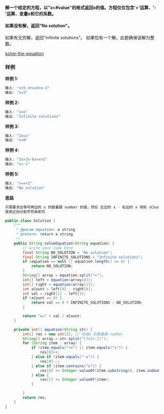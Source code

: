 #### 解一个给定的方程，以"x=#value"的格式返回x的值。方程仅仅包含'+'运算、'-'运算、变量x和它的系数。

#### 如果没有解，返回"No solution"。
如果有无穷解，返回"Infinite solutions"。
如果恰有一个解，此题确保该解为整数。



[solve-the-equation](https://www.lintcode.com/problem/solve-the-equation/description)

### **样例**

**样例 1:**

```java
输入: "x+5-3+x=6+x-2"
输出: "x=2"
```

**样例 2:**

```java
输入: "x=x"
输出: "Infinite solutions"
```

**样例 3:**

```java
输入: "2x=x"
输出: "x=0"
```

**样例 4:**

```java
输入: "2x+3x-6x=x+2"
输出: "x=-1"
```

**样例 5:**

```java
输入: "x=x+2"
输出: "No solution"
```





**思路**

```java
只需要求出等号两边的 x 的数量跟 number 的值，然后 左边的 x - 右边的 x 得到 xCount ，右边的 number 减去左边的 number 得到 val ，判断 x 是否等于零 ，如果 val 也等于零则是无穷解，如果 val 不等零 则是无解。
使用正则分割字符串即可
```



```java
public class Solution {
    /**
     * @param equation: a string
     * @return: return a string
     */
    public String solveEquation(String equation) {
        // write your code here
        final String NO_SOLUTION = "No solution";
        final String INFINITE_SOLUTIONS = "Infinite solutions";
        if (equation == null || equation.length() == 0) {
            return NO_SOLUTION;
        }
        String[] array = equation.split("=");
        int[] left = equation(array[0]);
        int[] right = equation(array[1]);
        int xCount = left[0] - right[0];
        int val = right[1] - left[1];
        if (xCount == 0) {
            return val == 0 ? INFINITE_SOLUTIONS : NO_SOLUTION;
        }

        return "x=" + val / xCount;
    }

    private int[] equation(String str) {
        int[] res = new int[2]; // 存储x 的数量跟 number
        String[] array = str.split("(?=[+-])");
        for (String item : array) {
            if (item.equals("+x") || item.equals("x")) {
                res[0]++;
            } else if (item.equals("-x")) {
                res[0]--;
            } else if (item.contains("x")) {
                res[0] += Integer.valueOf(item.substring(0, item.indexOf("x")));
            } else {
                res[1] += Integer.valueOf(item);
            }

        }
        return res;
    }
}
```

